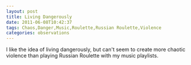 ```yaml
---
layout: post
title: Living Dangerously
date: 2011-06-08T10:42:37
tags: Chaos,Danger,Music,Roulette,Russian Roulette,Violence
categories: observations
---
```


I like the idea of living dangerously, but can't seem to create more chaotic
violence than playing Russian Roulette with my music playlists.





